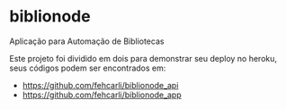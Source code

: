 # biblionode
Aplicação para Automação de Bibliotecas

Este projeto foi dividido em dois para demonstrar seu deploy no heroku, seus códigos podem ser encontrados em:
* https://github.com/fehcarli/biblionode_api
* https://github.com/fehcarli/biblionode_app
